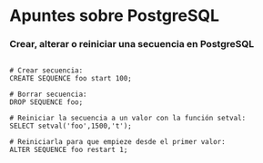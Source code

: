 # Apuntes sobre PostgreSQL

### Crear, alterar o reiniciar una secuencia en PostgreSQL

```{sql}

# Crear secuencia:
CREATE SEQUENCE foo start 100;

# Borrar secuencia:
DROP SEQUENCE foo; 

# Reiniciar la secuencia a un valor con la función setval:
SELECT setval('foo',1500,'t'); 

# Reiniciarla para que empieze desde el primer valor: 
ALTER SEQUENCE foo restart 1;

```

